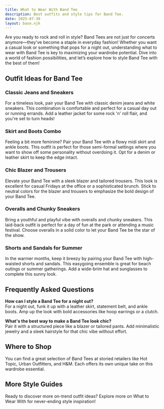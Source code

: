 ```yaml
---
title: What to Wear With Band Tee
description: Best outfits and style tips for Band Tee.
date: 2025-07-30
layout: base.njk
---
```


Are you ready to rock and roll in style? Band Tees are not just for concerts anymore—they've become a staple in everyday fashion! Whether you want a casual look or something that pops for a night out, understanding what to wear with Band Tee is key to maximizing your wardrobe potential. Dive into a world of fashion possibilities, and let’s explore how to style Band Tee with the best of them!

## Outfit Ideas for Band Tee

### Classic Jeans and Sneakers
For a timeless look, pair your Band Tee with classic denim jeans and white sneakers. This combination is comfortable and perfect for a casual day out or running errands. Add a leather jacket for some rock 'n' roll flair, and you're set to turn heads!

### Skirt and Boots Combo
Feeling a bit more feminine? Pair your Band Tee with a flowy midi skirt and ankle boots. This outfit is perfect for those semi-formal settings where you want to show off some personality without overdoing it. Opt for a denim or leather skirt to keep the edge intact.

### Chic Blazer and Trousers
Elevate your Band Tee with a sleek blazer and tailored trousers. This look is excellent for casual Fridays at the office or a sophisticated brunch. Stick to neutral colors for the blazer and trousers to emphasize the bold design of your Band Tee.

### Overalls and Chunky Sneakers
Bring a youthful and playful vibe with overalls and chunky sneakers. This laid-back outfit is perfect for a day of fun at the park or attending a music festival. Choose overalls in a solid color to let your Band Tee be the star of the show.

### Shorts and Sandals for Summer
In the warmer months, keep it breezy by pairing your Band Tee with high-waisted shorts and sandals. This easygoing ensemble is great for beach outings or summer gatherings. Add a wide-brim hat and sunglasses to complete this sunny look.

## Frequently Asked Questions

**How can I style a Band Tee for a night out?**  
For a night out, funk it up with a leather skirt, statement belt, and ankle boots. Amp up the look with bold accessories like hoop earrings or a clutch.

**What's the best way to make a Band Tee look chic?**  
Pair it with a structured piece like a blazer or tailored pants. Add minimalistic jewelry and a sleek hairstyle for that chic vibe without effort.

## Where to Shop

You can find a great selection of Band Tees at storied retailers like Hot Topic, Urban Outfitters, and H&M. Each offers its own unique take on this wardrobe essential.

## More Style Guides

Ready to discover more on-trend outfit ideas? Explore more on What to Wear With for never-ending style inspiration!